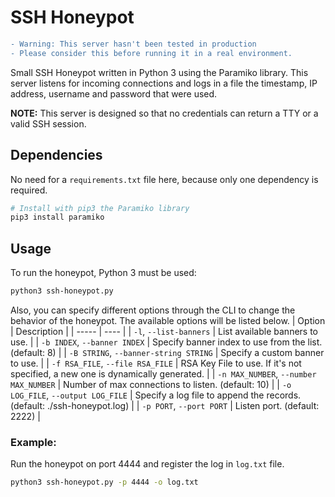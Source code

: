 # SSH Honeypot
```diff
- Warning: This server hasn't been tested in production
- Please consider this before running it in a real environment.
```
Small SSH Honeypot written in Python 3 using the Paramiko library. This server listens for incoming connections and logs in a file the timestamp, IP address, username and password that were used.

**NOTE:** This server is designed so that no credentials can return a TTY or a valid SSH session.

## Dependencies
No need for a `requirements.txt` file here,  because only one dependency is required.
```bash
# Install with pip3 the Paramiko library
pip3 install paramiko
```

## Usage
To run the honeypot, Python 3 must be used:
```bash
python3 ssh-honeypot.py
```
Also, you can specify different options through the CLI to change the behavior of the honeypot. The available options will be listed below.
| Option | Description |
| ----- | ---- |
| `-l`, `--list-banners` | List available banners to use. |
| `-b INDEX`, `--banner INDEX` | Specify banner index to use from the list. (default: 8) |
| `-B STRING`, `--banner-string STRING` | Specify a custom banner to use. |
| `-f RSA_FILE`, `--file RSA_FILE` | RSA Key File to use. If it's not specified, a new one is dynamically generated. |
| `-n MAX_NUMBER`, `--number MAX_NUMBER` | Number of max connections to listen. (default: 10) |
| `-o LOG_FILE`, `--output LOG_FILE` | Specify a log file to append the records. (default: ./ssh-honeypot.log) |
| `-p PORT`, `--port PORT` | Listen port. (default: 2222) |

### Example:
Run the honeypot on port 4444 and register the log in `log.txt` file.
```bash
python3 ssh-honeypot.py -p 4444 -o log.txt
```
